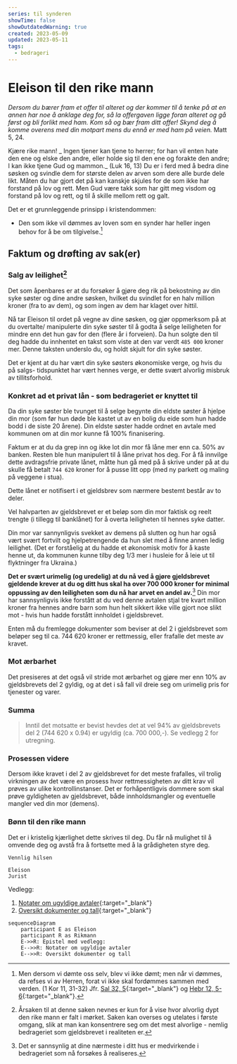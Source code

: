 ```yaml
---
series: til synderen
showTime: false
showOutdatedWarning: true
created: 2023-05-09
updated: 2023-05-11
tags:
  - bedrageri
---
```


# Eleison til den rike mann
_Dersom du bærer fram et offer til alteret og der kommer til å tenke på at en annen har noe å anklage deg for, så la offergaven ligge foran alteret og gå først og bli forlikt med ham. Kom så og bær fram ditt offer! Skynd deg å komme overens med din motpart mens du ennå er med ham på veien._ Matt 5, 24.

Kjære rike mann! _ Ingen tjener kan tjene to herrer; for han vil enten hate den ene og elske den andre, eller holde sig til den ene og forakte den andre; I kan ikke tjene Gud og mammon._ (Luk 16, 13) Du er i ferd med å bedra dine søsken og svindle dem for største delen av arven som dere alle burde dele likt. Måten du har gjort det på kan kanskje skjules for de som ikke har forstand på lov og rett. Men Gud være takk som har gitt meg visdom og forstand på lov og rett, og til å skille mellom rett og galt.

Det er et grunnleggende prinsipp i kristendommen:
* Den som ikke vil dømmes av loven som en synder har heller ingen behov for å be om tilgivelse.[^1]

## Faktum og drøfting av sak(er)
### Salg av leilighet[^2]
Det som åpenbares er at du forsøker å gjøre deg rik på bekostning av din syke søster og dine andre søsken, hvilket du svindlet for en halv million kroner (fra to av dem), og som ingen av dem har klaget over hittil.

Nå tar Eleison til ordet på vegne av dine søsken, og gjør oppmerksom på at du overtalte/ manipulerte din syke søster til å godta å selge leiligheten for mindre enn det hun gav for den (flere år i forveien). Da hun solgte den til deg hadde du innhentet en takst som viste at den var verdt `485 000` kroner mer. Denne taksten underslo du, og holdt skjult for din syke søster.

Det er kjent at du har vært din syke søsters økonomiske verge, og hvis du på salgs- tidspunktet har vært hennes verge, er dette svært alvorlig misbruk av tillitsforhold.

### Konkret ad et privat lån - som bedrageriet er knyttet til
Da din syke søster ble tvunget til å selge begynte din eldste søster å hjelpe din mor (som før hun døde ble kastet ut av en bolig du eide som hun hadde bodd i de siste 20 årene). Din eldste søster hadde ordnet en avtale med kommunen om at din mor kunne få 100% finanisering.

Faktum er at du da grep inn og ikke lot din mor få låne mer enn ca. 50% av banken. Resten ble hun manipulert til å låne privat hos deg. For å få innvilge dette avdragsfrie private lånet, måtte hun gå med på å skrive under på at du skulle få betalt `744 620` kroner for å pusse litt opp (med ny parkett og maling på veggene i stua).

Dette lånet er notifisert i et gjeldsbrev som nærmere bestemt består av to deler. 

Vel halvparten av gjeldsbrevet er et beløp som din mor faktisk og reelt trengte (i tillegg til banklånet) for å overta leiligheten til hennes syke datter.

Din mor var sannynligvis svekket av demens på slutten og hun har også vært svært fortvilt og hjelpetrengende da hun slet med å finne annen ledig leilighet. (Det er forståelig at du hadde et økonomisk motiv for å kaste henne ut, da kommunen kunne tilby deg 1/3 mer i husleie for å leie ut til flyktninger fra Ukraina.) 

**Det er svært urimelig (og uredelig) at du nå ved å gjøre gjeldsbrevet gjeldende krever at du og ditt hus skal ha over 700 000 kroner for minimal oppussing av den leiligheten som du nå har arvet en andel av.**[^3] Din mor har sannsynligvis ikke forstått at du ved denne avtalen stjal tre kvart million kroner fra hennes andre barn som hun helt sikkert ikke ville gjort noe slikt mot - hvis hun hadde forstått innholdet i gjeldsbrevet.

Enten må du fremlegge dokumenter som beviser at del 2 i gjeldsbrevet som beløper seg til ca. 744 620 kroner er rettmessig, eller frafalle det meste av kravet.

### Mot ærbarhet
Det presiseres at det også vil stride mot ærbarhet og gjøre mer enn 10% av gjeldsbrevets del 2 gyldig, og at det i så fall vil dreie seg om urimelig pris for tjenester og varer.

### Summa
> Inntil det motsatte er bevist hevdes det at vel 94% av gjeldsbrevets del 2 (744 620 x 0.94) er ugyldig (ca. 700 000,-). Se vedlegg 2 for utregning.

### Prosessen videre
Dersom ikke kravet i del 2 av gjeldsbrevet for det meste frafalles, vil trolig virkningen av det være en prosess hvor rettmessigheten av ditt krav vil prøves av ulike kontrollinstanser. Det er forhåpentligvis dommere som skal prøve gyldigheten av gjeldsbrevet, både innholdsmangler og eventuelle mangler ved din mor (demens).

### Bønn til den rike mann
Det er i kristelig kjærlighet dette skrives til deg. Du får nå mulighet til å omvende deg og avstå fra å fortsette med å la grådigheten styre deg. 

```
Vennlig hilsen

Eleison
Jurist
```

Vedlegg: 
1. [Notater om ugyldige avtaler](/article/griskhet/vedlegg-notater-om-ugyldige-avtaler){:target="_blank"}
2. [Oversikt dokumenter og tall](/article/griskhet/vedlegg-dokumenter-og-tall){:target="_blank"}

```mermaid
sequenceDiagram
    participant E as Eleison
    participant R as Rikmann
    E->>R: Epistel med vedlegg:
    E-->>R: Notater om ugyldige avtaler
    E-->>R: Oversikt dokumenter og tall
```

[^1]: Men dersom vi dømte oss selv, blev vi ikke dømt; men når vi dømmes, da refses vi av Herren, forat vi ikke skal fordømmes sammen med verden. (1 Kor 11, 31-32) Jfr. [Sal 32, 5](https://no.bibelsite.com/psalms/32-5.htm){:target="_blank"} og [Hebr 12, 5-6](https://no.bibelsite.com/hebrews/12-5.htm){:target="_blank"}.
[^2]: Årsaken til at denne saken nevnes er kun for å vise hvor alvorlig dypt den rike mann er falt i mørket. Saken kan overses og utelates i første omgang, slik at man kan konsentrere seg om det mest alvorlige - nemlig bedrageriet som gjeldsbrevet i realiteten er.
[^3]: Det er sannsynlig at dine nærmeste i ditt hus er medvirkende i bedrageriet som nå forsøkes å realiseres.